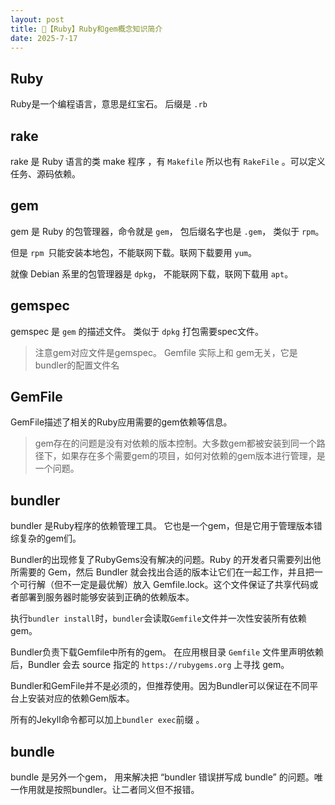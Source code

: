 ```yaml
---
layout: post
title: 💎【Ruby】Ruby和gem概念知识简介
date: 2025-7-17
---
```

## Ruby
Ruby是一个编程语言，意思是红宝石。
后缀是 `.rb` 

## rake
rake 是 Ruby 语言的类 make 程序 ，有 `Makefile` 所以也有 `RakeFile` 。可以定义任务、源码依赖。

## gem
gem 是 Ruby 的包管理器，命令就是 `gem`， 包后缀名字也是 `.gem`， 类似于 `rpm`。

但是 `rpm `只能安装本地包，不能联网下载。联网下载要用 `yum`。

就像 Debian 系里的包管理器是 `dpkg`， 不能联网下载，联网下载用 `apt`。

## gemspec
gemspec 是 `gem` 的描述文件。
类似于 `dpkg` 打包需要spec文件。

> 注意gem对应文件是gemspec。 Gemfile 实际上和 gem无关，它是bundler的配置文件名


## GemFile
GemFile描述了相关的Ruby应用需要的gem依赖等信息。

> gem存在的问题是没有对依赖的版本控制。大多数gem都被安装到同一个路径下，如果存在多个需要gem的项目，如何对依赖的gem版本进行管理，是一个问题。

## bundler
bundler 是Ruby程序的依赖管理工具。 它也是一个gem，但是它用于管理版本错综复杂的gem们。

Bundler的出现修复了RubyGems没有解决的问题。Ruby 的开发者只需要列出他所需要的 Gem，然后 Bundler 就会找出合适的版本让它们在一起工作，并且把一个可行解（但不一定是最优解）放入 Gemfile.lock。这个文件保证了共享代码或者部署到服务器时能够安装到正确的依赖版本。

执行`bundler install`时，`bundler`会读取`Gemfile`文件并一次性安装所有依赖gem。

Bundler负责下载Gemfile中所有的gem。
在应用根目录 `Gemfile` 文件里声明依赖后，Bundler 会去 source 指定的 `https://rubygems.org` 上寻找 gem。

Bundler和GemFile并不是必须的，但推荐使用。因为Bundler可以保证在不同平台上安装对应的依赖Gem版本。

所有的Jekyll命令都可以加上`bundler exec`前缀 。

## bundle
bundle 是另外一个gem， 用来解决把 “bundler 错误拼写成 bundle” 的问题。唯一作用就是按照bundler。让二者同义但不报错。
